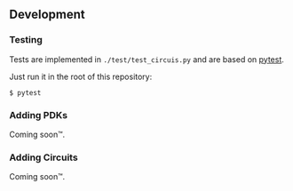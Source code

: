 ## Development

### Testing

Tests are implemented in `./test/test_circuis.py` and are based on
[pytest](https://docs.pytest.org/).

Just run it in the root of this repository:

```
$ pytest
```

### Adding PDKs

Coming soon™.

### Adding Circuits

Coming soon™.

